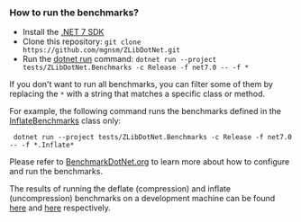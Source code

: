 ### How to run the benchmarks?

- Install the [.NET 7 SDK](https://dotnet.microsoft.com/en-us/download/dotnet/7.0)
- Clone this repository: `git clone https://github.com/mgnsm/ZLibDotNet.git`
- Run the [dotnet run](https://docs.microsoft.com/en-us/dotnet/core/tools/dotnet-run) command: `dotnet run --project tests/ZLibDotNet.Benchmarks -c Release -f net7.0 -- -f *`

 If you don't want to run all benchmarks, you can filter some of them by replacing the `*` with a string that matches a specific class or method.
 
 For example, the following command runs the benchmarks defined in the [InflateBenchmarks](InflateBenchmarks.cs) class only:
    
     dotnet run --project tests/ZLibDotNet.Benchmarks -c Release -f net7.0 -- -f *.Inflate*

Please refer to [BenchmarkDotNet.org](https://benchmarkdotnet.org/index.html) to learn more about how to configure and run the benchmarks.

The results of running the  deflate (compression) and inflate (uncompression) benchmarks on a development machine can be found [here](DeflateBenchmarks-report.md) and [here](InflateBenchmarks-report.md) respectively.